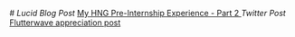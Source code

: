 #<Heading>
*Lucid Blog Post* [My HNG Pre-Internship Experience - Part 2 ](https://lucid.blog/mawhizzle/post/1566578279)
*Twitter Post* [Flutterwave appreciation post](https://https://twitter.com/Mawhizzle/status/1164982627826327552lucid.blog/mawhizzle/post/1566578279)
